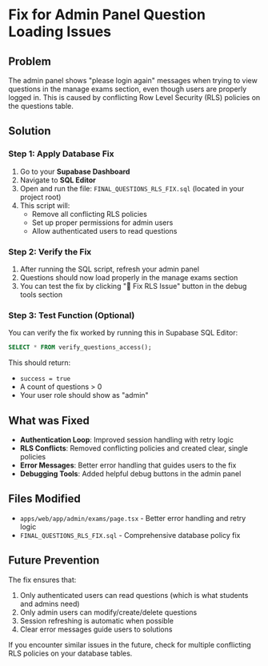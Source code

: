 # Fix for Admin Panel Question Loading Issues

## Problem
The admin panel shows "please login again" messages when trying to view questions in the manage exams section, even though users are properly logged in. This is caused by conflicting Row Level Security (RLS) policies on the questions table.

## Solution

### Step 1: Apply Database Fix
1. Go to your **Supabase Dashboard**
2. Navigate to **SQL Editor**
3. Open and run the file: `FINAL_QUESTIONS_RLS_FIX.sql` (located in your project root)
4. This script will:
   - Remove all conflicting RLS policies
   - Set up proper permissions for admin users
   - Allow authenticated users to read questions

### Step 2: Verify the Fix
1. After running the SQL script, refresh your admin panel
2. Questions should now load properly in the manage exams section
3. You can test the fix by clicking "🔧 Fix RLS Issue" button in the debug tools section

### Step 3: Test Function (Optional)
You can verify the fix worked by running this in Supabase SQL Editor:
```sql
SELECT * FROM verify_questions_access();
```

This should return:
- `success = true`
- A count of questions > 0
- Your user role should show as "admin"

## What was Fixed
- **Authentication Loop**: Improved session handling with retry logic
- **RLS Conflicts**: Removed conflicting policies and created clear, single policies
- **Error Messages**: Better error handling that guides users to the fix
- **Debugging Tools**: Added helpful debug buttons in the admin panel

## Files Modified
- `apps/web/app/admin/exams/page.tsx` - Better error handling and retry logic
- `FINAL_QUESTIONS_RLS_FIX.sql` - Comprehensive database policy fix

## Future Prevention
The fix ensures that:
1. Only authenticated users can read questions (which is what students and admins need)
2. Only admin users can modify/create/delete questions
3. Session refreshing is automatic when possible
4. Clear error messages guide users to solutions

If you encounter similar issues in the future, check for multiple conflicting RLS policies on your database tables.